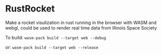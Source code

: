 # RustRocket
Make a rocket visulization in rust running in the browser with WASM and webgl, could be used to render real time data from Illinois Space Society

To build:
`wasm-pack build --target web --debug`

or: `wasm-pack build --target web --release`
